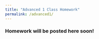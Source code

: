 ```yaml
---
title: "Advanced 1 Class Homework"
permalink: /advanced1/
---
```

### Homework will be posted here soon!
<!-- | Date | Link  |
| :--- |  :--- |
|January 14, 2023| [January 14 Homework](assets\images\knight.png)| -->